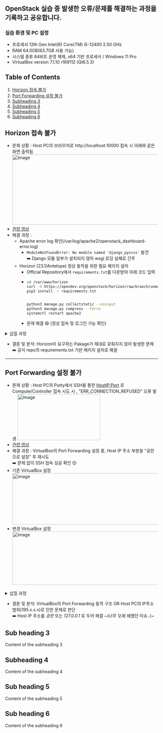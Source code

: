 ## OpenStack 실습 중 발생한 오류/문제를 해결하는 과정을 기록하고 공유합니다. 
### 실습 환경 및 PC 설정 
- 프로세서	12th Gen Intel(R) Core(TM) i5-12400   2.50 GHz
- RAM	64.0GB(63.7GB 사용 가능)
- 시스템 종류	64비트 운영 체제, x64 기반 프로세서 / Windows 11 Pro 
- VirtualBox version 7.1.10 r169112 (Qt6.5.3)

## Table of Contents
 1. [Horizon 접속 불가](#Horizon-접속-불가)
 2. [Port Forwarding 설정 불가](#Port-Forwarding-설정-불가)
 3. [Subheading 3](#sub-heading-3)
 4. [Subheading 4](#sub-heading-4)
 5. [Subheading 5](#sub-heading-5)
 6. [Subheading 6](#sub-heading-6)

 ## Horizon 접속 불가
 - 문제 상황 : Host PC의 브라우저로 http://localhost:10000 접속 시 아래와 같은 화면 출력됨
   <img width="1319" height="232" alt="image" src="https://github.com/user-attachments/assets/ee7fe5b1-58c2-4839-a60c-642b8f5a9061" />
- [관련 영상](https://youtu.be/tzLplSuLnq4?si=kN_VQNzjqWSO00HN&t=1577)
-  해결 과정 :
    - Apache error log 확인(/var/log/apache2/openstack_dashboard-error.log)
        - `ModuleNotFoundError: No module named 'django_pyscss'` 발견 <br>
          ➡️ Django 모듈 일부가 설치되지 않아 wsgi 로딩 실패로 간주
    - Horizon (23.1/Antelope) 정상 동작을 위한 필요 패키지 설치
        - Official Repository에서 `requirements.txt`를 다운받아 아래 코드 입력 
        - ```bash
          cd /var/www/horizon
          curl -O https://opendev.org/openstack/horizon/raw/branch/unmaintained/2023.1/requirements.txt
          pip3 install -r requirements.txt

          
          python3 manage.py collectstatic --noinput
          python3 manage.py compress --force 
          systemctl restart apache2

          ```
      - 문제 해결 😄 (정상 접속 및 로그인 가능 확인) 
    
<details>

<summary>삽질 과정</summary>

1. Apache error log 확인 후 django_pyscss 패키지 설치 시도
+ GPT 질문 시, `pip3 install "django-pyscss<2.0" "pyScss<1.3.0"` 버젼 설치 권고받음 
2. `pip3 install "pyScss<1.3.0"` 입력 후 `ImportError: cannot import name 'Feature' from 'setuptools' ` 오류 발생
+ 설치 시 참조되는 setup.py 내부에서 setuptools.Feature 라는 Class 사용하는데, `setuptools` 5.7 ver 부터는 해당 Class 삭제된 확인
3. setup.py 內 Feature 관련 코드 완전 삭제 후 아래 코드 입력 , 이후 다음 오류 발생 
  ```bash
  python3 setup.py install`
  cd /var/www/horizon
  sudo python3 manage.py collectstatic --noinput
  sudo python3 manage.py compress

  # 출력 생략
  ERROR: pip's dependency resolver does not currently take into account all the packages that are installed. This behaviour
  is the source of the following dependency conflicts.
  horizon 0.0.0 requires django-pyscss>=2.0.2, but you have django-pyscss 1.0.6 which is incompatible.
  horizon 0.0.0 requires pyScss>=1.4.0, but you have pyscss 1.2.1 which is incompatible.
  ```
+ 현재 설치된 `pyScss` 및 `django-pyscss`가 Horizon의 요구사항에 맞지 않음(호환X) 확인
+ 근본적으로 해당 방법은 해결책이 아니였음 <br>
  ➡️ Horizon (23.1/Antelope) 정상 동작을 위한 필요 패키지 설치 진행 

</details>

- 결론 및 분석: Horizon이 요구하는 Pakage가 제대로 갖춰지지 않아 발생한 문제 <br>
  ➡️ 공식 repo의 requirements.txt 기반 패키지 설치로 해결
     
----------------------------------


 ## Port Forwarding 설정 불가
 - 문제 상황 : Host PC의 Putty에서 SSH를 통한 <HostIP:Port> 로 Compute/Controller 접속 시도 시 , "ERR_CONNECTION_REFUSED" 오류 발생 
	<img width="273" height="152" alt="image" src="https://github.com/user-attachments/assets/f51d6f1e-3b8a-4a27-b505-7930284393d4" />
 - [관련 영상](https://youtu.be/PR00F3A_6vw?si=Kf_4Ya7URaIWDvXG)
 - 해결 과정 : VirtualBox의 Port Forwarding 설정 중, Host IP 주소 부분을 "공란으로 설정" 후 재시도 <br>
			  ➡️ 문제 없이 SSH 접속 성공 확인 😊
 - 기존 VirtualBox 설정 <img width="679" height="169" alt="image" src="https://github.com/user-attachments/assets/0b1ad27a-e10c-4cce-8f58-59512dbbf9f9" />
 - 변경 VirtualBox 설정 <img width="643" height="176" alt="image" src="https://github.com/user-attachments/assets/3e186c0b-0ff3-4ccd-b78a-48889271d3b1" />

<details>

<summary>삽질 과정</summary>
- Host PC의 IP주소를 정확히 입력하고 있는지 확인 (cmd -> ipconfig /all)
- Host PC에서 VM으로 curl 가능여부 확인 (cmd -> curl  http://localhost:게스트 포트 번호)
- Host PC에서 VirtualBox NAT 설정 확인 (cmd -> VBoxManage showvminfo)
- Host PC의 Windows 방화벽 설정 확인 (인바운드 규칙 -> VirtualBox NAT Engine 설정)
- VM의 IP주소 재확인 및 방화벽 동작여부 확인 (systemctl status [firewalld|ufw])
- VM의 Port 차단 여부 확인 (ss -tnlp | grep :게스트 포트 번호)
- Host IP를 공란 혹은 loopback ip(127.0.0.1) 설정 후 접속 가능 확인 

</details>

 - 결론 및 분석: VirtualBox의 Port Forwarding 동작 구조 OR Host  PC의 IP주소 범위(195.x.x.x)로 인한 문제로 판단 <br>
   ➡️ Host IP 주소를 *공란* 또는 *127.0.0.1* 로 두어 해결 ~(너무 오래 헤맸던 이슈..)~

 ## Sub heading 3
 Content of the subheading 3
 ## Subheading 4
 Content of the subheading 4
 ## Sub heading 5
 Content of the subheading 5
 ## Sub heading 6
 Content of the subheading 6
